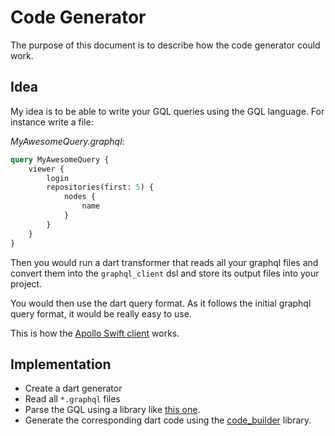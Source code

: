 # Code Generator

The purpose of this document is to describe how the code generator could work.

## Idea

My idea is to be able to write your GQL queries using the GQL language.
For instance write a file:

*MyAwesomeQuery.graphql*:
```graphql
query MyAwesomeQuery {
    viewer {
        login
        repositories(first: 5) {
            nodes {
                name
            }
        }
    }
}
```

Then you would run a dart transformer that reads all your graphql files and convert them
into the `graphql_client` dsl and store its output files into your project.

You would then use the dart query format. As it follows the initial graphql query format,
it would be really easy to use. 

This is how the [Apollo Swift client][swift_client] works.

## Implementation

* Create a dart generator
* Read all `*.graphql` files
* Parse the GQL using a library like [this one][graphql_parser].
* Generate the corresponding dart code using the [code_builder][code_builder] library.

[swift_client]: http://dev.apollodata.com/ios/
[graphql_parser]: https://pub.dartlang.org/packages/graphql_parser
[code_builder]: https://github.com/dart-lang/code_builder
